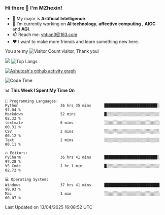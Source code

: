 ### Hi there 👋 I'm MZhexin!

- 💬 My major is **Artificial Intelligence**.
- 🔭 I’m currently working on **AI technology**, **affective computing** , **AIGC** and **AGI**.
- 📫 Reach me: <yhtian3@163.com>
- :heart: I want to make more friends and learn something new here.

You are my ![Visitor Count](https://profile-counter.glitch.me/MZhexin/count.svg) visitor, Thank you!

 ![](https://github-readme-stats.vercel.app/api?username=MZhexin&show_icons=true&theme=transparent) ![Top Langs](https://github-readme-stats.vercel.app/api/top-langs/?username=MZhexin&layout=compact&theme=tokyonight) 

[![Ashutosh's github activity graph](https://github-readme-activity-graph.vercel.app/graph?username=MZhexin)](https://github.com/ashutosh00710/github-readme-activity-graph)



<!--START_SECTION:waka-->
![Code Time](http://img.shields.io/badge/Code%20Time-360%20hrs%2021%20mins-blue)

📊 **This Week I Spent My Time On** 

```text
💬 Programming Languages: 
Python                   36 hrs 35 mins      ████████████████████████░   97.04 % 
Markdown                 52 mins             █░░░░░░░░░░░░░░░░░░░░░░░░   02.32 % 
textmate                 6 mins              ░░░░░░░░░░░░░░░░░░░░░░░░░   00.31 % 
CSV                      2 mins              ░░░░░░░░░░░░░░░░░░░░░░░░░   00.12 % 
Text                     2 mins              ░░░░░░░░░░░░░░░░░░░░░░░░░   00.11 % 

🔥 Editors: 
PyCharm                  36 hrs 41 mins      ████████████████████████░   97.28 % 
VS Code                  1 hr 1 min          █░░░░░░░░░░░░░░░░░░░░░░░░   02.72 % 

💻 Operating System: 
Windows                  37 hrs 41 mins      █████████████████████████   99.93 % 
Mac                      1 min               ░░░░░░░░░░░░░░░░░░░░░░░░░   00.07 % 
```


 Last Updated on 13/04/2025 16:08:52 UTC
<!--END_SECTION:waka-->



